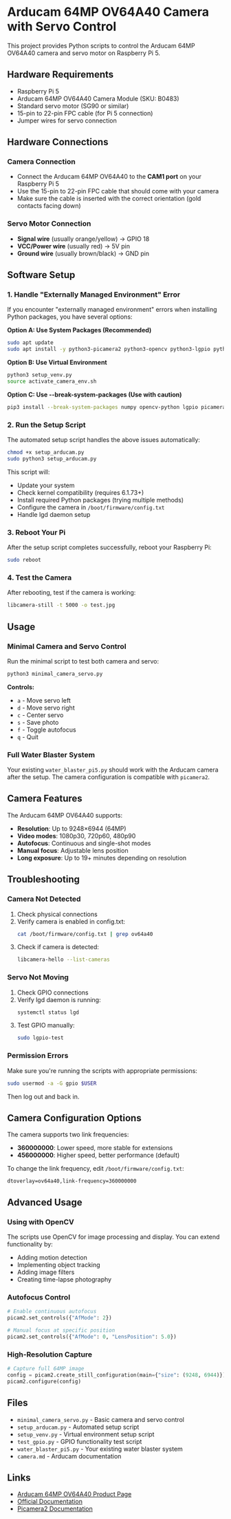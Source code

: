 # Arducam 64MP OV64A40 Camera with Servo Control

This project provides Python scripts to control the Arducam 64MP OV64A40 camera and servo motor on Raspberry Pi 5.

## Hardware Requirements

- Raspberry Pi 5
- Arducam 64MP OV64A40 Camera Module (SKU: B0483)
- Standard servo motor (SG90 or similar)
- 15-pin to 22-pin FPC cable (for Pi 5 connection)
- Jumper wires for servo connection

## Hardware Connections

### Camera Connection

- Connect the Arducam 64MP OV64A40 to the **CAM1 port** on your Raspberry Pi 5
- Use the 15-pin to 22-pin FPC cable that should come with your camera
- Make sure the cable is inserted with the correct orientation (gold contacts facing down)

### Servo Motor Connection

- **Signal wire** (usually orange/yellow) → GPIO 18
- **VCC/Power wire** (usually red) → 5V pin
- **Ground wire** (usually brown/black) → GND pin

## Software Setup

### 1. Handle "Externally Managed Environment" Error

If you encounter "externally managed environment" errors when installing Python packages, you have several options:

**Option A: Use System Packages (Recommended)**

```bash
sudo apt update
sudo apt install -y python3-picamera2 python3-opencv python3-lgpio python3-numpy
```

**Option B: Use Virtual Environment**

```bash
python3 setup_venv.py
source activate_camera_env.sh
```

**Option C: Use --break-system-packages (Use with caution)**

```bash
pip3 install --break-system-packages numpy opencv-python lgpio picamera2
```

### 2. Run the Setup Script

The automated setup script handles the above issues automatically:

```bash
chmod +x setup_arducam.py
sudo python3 setup_arducam.py
```

This script will:

- Update your system
- Check kernel compatibility (requires 6.1.73+)
- Install required Python packages (trying multiple methods)
- Configure the camera in `/boot/firmware/config.txt`
- Handle lgd daemon setup

### 3. Reboot Your Pi

After the setup script completes successfully, reboot your Raspberry Pi:

```bash
sudo reboot
```

### 4. Test the Camera

After rebooting, test if the camera is working:

```bash
libcamera-still -t 5000 -o test.jpg
```

## Usage

### Minimal Camera and Servo Control

Run the minimal script to test both camera and servo:

```bash
python3 minimal_camera_servo.py
```

**Controls:**

- `a` - Move servo left
- `d` - Move servo right
- `c` - Center servo
- `s` - Save photo
- `f` - Toggle autofocus
- `q` - Quit

### Full Water Blaster System

Your existing `water_blaster_pi5.py` should work with the Arducam camera after the setup. The camera configuration is compatible with `picamera2`.

## Camera Features

The Arducam 64MP OV64A40 supports:

- **Resolution**: Up to 9248×6944 (64MP)
- **Video modes**: 1080p30, 720p60, 480p90
- **Autofocus**: Continuous and single-shot modes
- **Manual focus**: Adjustable lens position
- **Long exposure**: Up to 19+ minutes depending on resolution

## Troubleshooting

### Camera Not Detected

1. Check physical connections
2. Verify camera is enabled in config.txt:
   ```bash
   cat /boot/firmware/config.txt | grep ov64a40
   ```
3. Check if camera is detected:
   ```bash
   libcamera-hello --list-cameras
   ```

### Servo Not Moving

1. Check GPIO connections
2. Verify lgd daemon is running:
   ```bash
   systemctl status lgd
   ```
3. Test GPIO manually:
   ```bash
   sudo lgpio-test
   ```

### Permission Errors

Make sure you're running the scripts with appropriate permissions:

```bash
sudo usermod -a -G gpio $USER
```

Then log out and back in.

## Camera Configuration Options

The camera supports two link frequencies:

- **360000000**: Lower speed, more stable for extensions
- **456000000**: Higher speed, better performance (default)

To change the link frequency, edit `/boot/firmware/config.txt`:

```
dtoverlay=ov64a40,link-frequency=360000000
```

## Advanced Usage

### Using with OpenCV

The scripts use OpenCV for image processing and display. You can extend functionality by:

- Adding motion detection
- Implementing object tracking
- Adding image filters
- Creating time-lapse photography

### Autofocus Control

```python
# Enable continuous autofocus
picam2.set_controls({"AfMode": 2})

# Manual focus at specific position
picam2.set_controls({"AfMode": 0, "LensPosition": 5.0})
```

### High-Resolution Capture

```python
# Capture full 64MP image
config = picam2.create_still_configuration(main={"size": (9248, 6944)})
picam2.configure(config)
```

## Files

- `minimal_camera_servo.py` - Basic camera and servo control
- `setup_arducam.py` - Automated setup script
- `setup_venv.py` - Virtual environment setup script
- `test_gpio.py` - GPIO functionality test script
- `water_blaster_pi5.py` - Your existing water blaster system
- `camera.md` - Arducam documentation

## Links

- [Arducam 64MP OV64A40 Product Page](https://www.arducam.com/product/arducam-1-1-32-64mp-autofocus-camera-module-for-raspebrry-pi/)
- [Official Documentation](https://docs.arducam.com/Raspberry-Pi-Camera/Native-camera/64MP-OV64A40/)
- [Picamera2 Documentation](https://datasheets.raspberrypi.com/camera/picamera2-manual.pdf)
